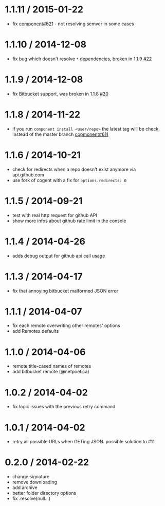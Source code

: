 1.1.11 / 2015-01-22
==================
- fix [component#621](https://github.com/componentjs/component/issues/621) - not resolving semver in some cases

1.1.10 / 2014-12-08
==================
- fix bug which doesn't resolve `*` dependencies, broken in 1.1.9 [#22](https://github.com/componentjs/remotes.js/issues/22)

1.1.9 / 2014-12-08
==================
- fix Bitbucket support, was broken in 1.1.8 [#20](https://github.com/componentjs/remotes.js/issues/20)

1.1.8 / 2014-11-22
==================

- if you run `component install <user/repo>` the latest tag will be check, instead of the master branch [copmonent#611](https://github.com/componentjs/component/issues/611)

1.1.6 / 2014-10-21
==================

- check for redirects when a repo doesn't exist anymore via api.github.com
- use fork of cogent with a fix for `options.redirects: 0`

1.1.5 / 2014-09-21
==================

- test with real http request for github API
- show more infos about github rate limit in the console

1.1.4 / 2014-04-26
==================

 - adds debug output for github api call usage

1.1.3 / 2014-04-17
==================

- fix that annoying bitbucket malformed JSON error

1.1.1 / 2014-04-07
==================

- fix each remote overwriting other remotes' options
- add Remotes.defaults

1.1.0 / 2014-04-06
==================

- remote title-cased names of remotes
- add bitbucket remote (@netpoetica)

1.0.2 / 2014-04-02
==================

- fix logic issues with the previous retry command

1.0.1 / 2014-04-02
==================

- retry all possible URLs when GETing JSON. possible solution to #11

0.2.0 / 2014-02-22
==================

- change signature
- remove downloading
- add archive
- better folder directory options
- fix .resolve(null...)
